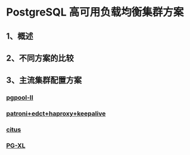 # PostgreSQL 高可用负载均衡集群方案

## 1、概述

## 2、不同方案的比较

## 3、主流集群配置方案
### [pgpool-II](./pgpool-II)
### [patroni+edct+haproxy+keepalive](./patroni+edct+haproxy+keepalive)
### [citus](./citus)
### [PG-XL](./PG-XL)
